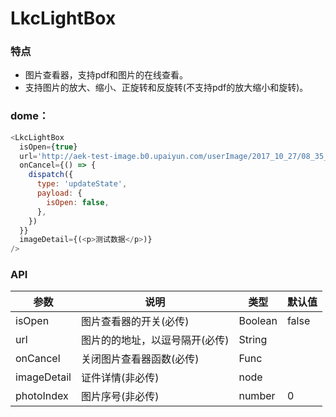 # LkcLightBox

### 特点

* 图片查看器，支持pdf和图片的在线查看。
* 支持图片的放大、缩小、正旋转和反旋转(不支持pdf的放大缩小和旋转)。

### dome：

```javascript
<LkcLightBox
  isOpen={true}
  url='http://aek-test-image.b0.upaiyun.com/userImage/2017_10_27/08_35_25_l9f13nfsbce5zpzjhswqtwalxybg5bhy.pdf,http://aek-test-image.b0.upaiyun.com/userImage/2017_10_10/05_37_27_q9thzaq9g48pwbr5bkayax6gn72acjxf.jpg!watermark'
  onCancel={() => {
    dispatch({
      type: 'updateState',
      payload: {
        isOpen: false,
      },
    })
  }}
  imageDetail={(<p>测试数据</p>)}
/>
```

### API

| 参数             | 说明                                                           | 类型                                                        | 默认值         |
| ---------------- | -------------------------------------------------------------- | ----------------------------------------------------------- | -------------- |
|isOpen            |   图片查看器的开关(必传)        |  Boolean       |  false
|url               |   图片的的地址，以逗号隔开(必传) |  String        |             |
|onCancel      |   关闭图片查看器函数(必传)       |  Func          |             |
|imageDetail       |   证件详情(非必传)                |  node           |            |
|photoIndex         |  图片序号(非必传)                 | number           |   0       |
